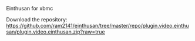 Einthusan for xbmc

Download the repository: https://github.com/ram2141/einthusan/tree/master/repo/plugin.video.einthusan/plugin.video.einthusan.zip?raw=true

